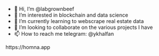 - 👋 Hi, I’m @labgrownbeef
- 👀 I’m interested in blockchain and data science
- 🌱 I’m currently learning to webscrape real estate data
- 💞️ I’m looking to collaborate on the various projects I have
- 📫 How to reach me telegram: @ykhalfan

<!---
labgrownbeef/labgrownbeef is a ✨ special ✨ repository because its `README.md` (this file) appears on your GitHub profile.
You can click the Preview link to take a look at your changes.
---> https://homna.app
